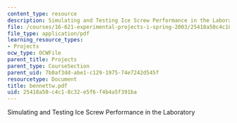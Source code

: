 ```yaml
---
content_type: resource
description: Simulating and Testing Ice Screw Performance in the Laboratory
file: /courses/16-621-experimental-projects-i-spring-2003/25418a50c4c18c32e5f6f4b4a5f391ba_bennettw.pdf
file_type: application/pdf
learning_resource_types:
- Projects
ocw_type: OCWFile
parent_title: Projects
parent_type: CourseSection
parent_uid: 7b0af3dd-abe1-c129-1975-74e7242d545f
resourcetype: Document
title: bennettw.pdf
uid: 25418a50-c4c1-8c32-e5f6-f4b4a5f391ba
---
```

Simulating and Testing Ice Screw Performance in the Laboratory

